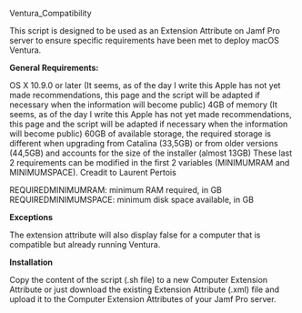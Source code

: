 Ventura_Compatibility

This script is designed to be used as an Extension Attribute on Jamf Pro server to ensure specific requirements have been met to deploy macOS Ventura. 

**General Requirements:**

OS X 10.9.0 or later (It seems, as of the day I write this Apple has not yet made recommendations, this page and the script will be adapted if necessary when the information will become public)
4GB of memory (It seems, as of the day I write this Apple has not yet made recommendations, this page and the script will be adapted if necessary when the information will become public)
60GB of available storage, the required storage is different when upgrading from Catalina (33,5GB) or from older versions (44,5GB) and accounts for the size of the installer (almost 13GB)
These last 2 requirements can be modified in the first 2 variables (MINIMUMRAM and MINIMUMSPACE).
Creadit to Laurent Pertois

REQUIREDMINIMUMRAM: minimum RAM required, in GB
REQUIREDMINIMUMSPACE: minimum disk space available, in GB

**Exceptions**

The extension attribute will also display false for a computer that is compatible but already running Ventura.

**Installation**

Copy the content of the script (.sh file) to a new Computer Extension Attribute or just download the existing Extension Attribute (.xml) file and upload it to the Computer Extension Attributes of your Jamf Pro server.
